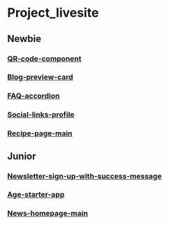 # Project_livesite
## Newbie
### [QR-code-component](https://qrcode-view.netlify.app/) 
### [Blog-preview-card](https://blog-preview-card-dy.netlify.app/)
### [FAQ-accordion](https://faq-acc.netlify.app/)
### [Social-links-profile](https://social-link-profile-ex.netlify.app/)
### [Recipe-page-main](https://recipe-page-main-ex.netlify.app/)
## Junior
### [Newsletter-sign-up-with-success-message](https://newslettersignupwithsuccessmessage.netlify.app/)
### [Age-starter-app](https://age-app-starter.netlify.app/)
### [News-homepage-main](https://news-homepage-main-ex.netlify.app/)

